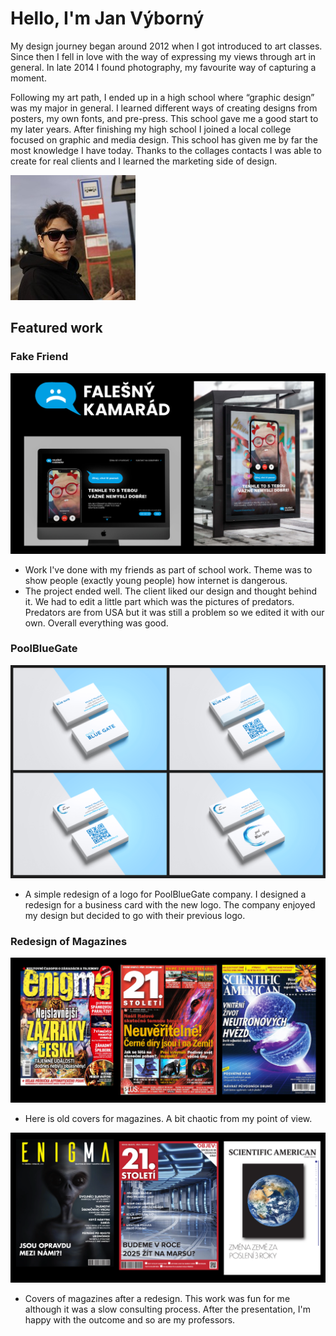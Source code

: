 # Hello, I'm Jan Výborný

  My design journey began around 2012 when I got introduced to art classes. Since then I fell in love with the way of expressing my views through art in general. In late 2014 I found photography, my favourite way of capturing a moment.
  
  Following my art path, I ended up in a high school where “graphic design” was my major in general. I learned different ways of creating designs from posters, my own fonts, and pre-press. This school gave me a good start to my later years. After finishing my high school I joined a local college focused on graphic and media design. This school has given me by far the most knowledge I have today. Thanks to the collages contacts I was able to create for real clients and I learned the marketing side of design.



![Write an alternative text description.](ime.jpg)


## Featured work

### Fake Friend

![Picture of visuals + logo of my predators.](123.png)

- Work I've done with my friends as part of school work. Theme was to show people (exactly young people) how internet is dangerous.
- The project ended well. The client liked our design and thought behind it. We had to edit a little part which was the pictures of predators.
Predators are from USA but it was still a problem so we edited it with our own. Overall everything was good.




### PoolBlueGate

![Picture of old logo + business card design + redesingned logo.](vizitky.png)

- A simple redesign of a logo for PoolBlueGate company. I designed a redesign for a business card with the new logo.
The company enjoyed my design but decided to go with their previous logo. 



### Redesign of Magazines
![Picture of magazine covers before.](old.png)
- Here is old covers for magazines. A bit chaotic from my point of view.

![Picture of magazine covers after redesign.](new.png)
- Covers of magazines after a redesign. This work was fun for me although it was a slow consulting process. After the presentation, I'm happy with the outcome and so are my professors. 


